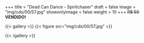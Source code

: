 +++
title = "Dead Can Dance - Spiritchaser"
draft = false
image = "img/cds/00/57.jpg"
showonlyimage = false
weight = 10
+++
<span class="sold">~~R$ 50~~</span> **VENDIDO!**

<!--more-->


{{< gallery >}}
{{< figure src="img/cds/00/57.jpg" >}}

{{< /gallery >}}